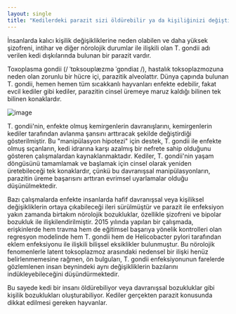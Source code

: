 ```yaml
---
layout: single
title: "Kedilerdeki parazit sizi öldürebilir ya da kişiliğinizi değiştirebilir!"
---
```

İnsanlarda kalıcı kişilik değişikliklerine neden olabilen ve daha yüksek şizofreni, intihar ve diğer nörolojik durumlar ile ilişkili olan T. gondii adı verilen kedi dışkılarında bulunan bir parazit vardır.

Toxoplasma gondii (/ ˈtɒksoʊplæzmə ˈɡɒndiaɪ /), hastalık toksoplazmozuna neden olan zorunlu bir hücre içi, parazitik alveolattır. Dünya çapında bulunan T. gondii, hemen hemen tüm sıcakkanlı hayvanları enfekte edebilir, fakat evcil kediler gibi kediler, parazitin cinsel üremeye maruz kaldığı bilinen tek bilinen konaklardır.

![image](https://upload.wikimedia.org/wikipedia/commons/3/39/Toxoplasma_gondii_tachy.jpg)

T. gondii'nin, enfekte olmuş kemirgenlerin davranışlarını, kemirgenlerin kediler tarafından avlanma şansını arttıracak şekilde değiştirdiği gösterilmiştir. Bu "manipülasyon hipotezi" için destek, T. gondii ile enfekte olmuş sıçanların, kedi idrarına karşı azalmış bir nefrete sahip olduğunu gösteren çalışmalardan kaynaklanmaktadır. Kediler, T. gondii'nin yaşam döngüsünü tamamlamak ve başlamak için cinsel olarak yeniden üretebileceği tek konaklardır, çünkü bu davranışsal manipülasyonların, parazitin üreme başarısını arttıran evrimsel uyarlamalar olduğu düşünülmektedir.

Bazı çalışmalarda enfekte insanlarda hafif davranışsal veya kişiliksel değişikliklerin ortaya çıkabileceği ileri sürülmüştür ve parazit ile enfeksiyon yakın zamanda birtakım nörolojik bozukluklar, özellikle şizofreni ve bipolar bozukluk ile ilişkilendirilmiştir. 2015 yılında yapılan bir çalışmada, erişkinlerde hem travma hem de eğitimsel başarıya yönelik kontrolleri olan regresyon modelinde hem T. gondii hem de Helicobacter pylori tarafından eklem enfeksiyonu ile ilişkili bilişsel eksiklikler bulunmuştur. Bu nörolojik fenomenlerle latent toksoplazmoz arasındaki nedensel bir ilişki henüz belirlenmemesine rağmen, ön bulguları, T. gondii enfeksiyonunun farelerde gözlemlenen insan beynindeki aynı değişikliklerin bazılarını indükleyebileceğini düşündürmektedir.

Bu sayede kedi bir insanı öldürebiliyor veya davranışsal bozukluklar gibi kişilik bozuklukları oluşturabiliyor. Kediler gerçekten parazit konusunda dikkat edilmesi gereken hayvanlar.
